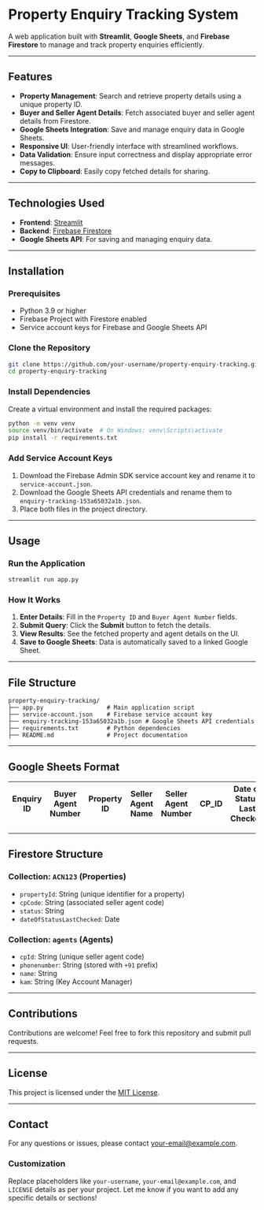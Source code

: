 # Property Enquiry Tracking System

A web application built with **Streamlit**, **Google Sheets**, and **Firebase Firestore** to manage and track property enquiries efficiently.

---

## Features

- **Property Management**: Search and retrieve property details using a unique property ID.
- **Buyer and Seller Agent Details**: Fetch associated buyer and seller agent details from Firestore.
- **Google Sheets Integration**: Save and manage enquiry data in Google Sheets.
- **Responsive UI**: User-friendly interface with streamlined workflows.
- **Data Validation**: Ensure input correctness and display appropriate error messages.
- **Copy to Clipboard**: Easily copy fetched details for sharing.

---

## Technologies Used

- **Frontend**: [Streamlit](https://streamlit.io/)
- **Backend**: [Firebase Firestore](https://firebase.google.com/docs/firestore)
- **Google Sheets API**: For saving and managing enquiry data.

---

## Installation

### Prerequisites

- Python 3.9 or higher
- Firebase Project with Firestore enabled
- Service account keys for Firebase and Google Sheets API

### Clone the Repository

```bash
git clone https://github.com/your-username/property-enquiry-tracking.git
cd property-enquiry-tracking
```

### Install Dependencies

Create a virtual environment and install the required packages:

```bash
python -m venv venv
source venv/bin/activate  # On Windows: venv\Scripts\activate
pip install -r requirements.txt
```

### Add Service Account Keys

1. Download the Firebase Admin SDK service account key and rename it to `service-account.json`.
2. Download the Google Sheets API credentials and rename them to `enquiry-tracking-153a65032a1b.json`.
3. Place both files in the project directory.

---

## Usage

### Run the Application

```bash
streamlit run app.py
```

### How It Works

1. **Enter Details**: Fill in the `Property ID` and `Buyer Agent Number` fields.
2. **Submit Query**: Click the **Submit** button to fetch the details.
3. **View Results**: See the fetched property and agent details on the UI.
4. **Save to Google Sheets**: Data is automatically saved to a linked Google Sheet.

---

## File Structure

```
property-enquiry-tracking/
├── app.py                  # Main application script
├── service-account.json    # Firebase service account key
├── enquiry-tracking-153a65032a1b.json # Google Sheets API credentials
├── requirements.txt        # Python dependencies
├── README.md               # Project documentation
```

---

## Google Sheets Format

| **Enquiry ID** | **Buyer Agent Number** | **Property ID** | **Seller Agent Name** | **Seller Agent Number** | **CP_ID** | **Date of Status Last Checked** | **Added** | **Last Modified** | **Status** |
|----------------|-------------------------|------------------|------------------------|--------------------------|-----------|--------------------------------|-----------|-------------------|------------|

---

## Firestore Structure

### Collection: `ACN123` (Properties)

- `propertyId`: String (unique identifier for a property)
- `cpCode`: String (associated seller agent code)
- `status`: String
- `dateOfStatusLastChecked`: Date

### Collection: `agents` (Agents)

- `cpId`: String (unique seller agent code)
- `phonenumber`: String (stored with `+91` prefix)
- `name`: String
- `kam`: String (Key Account Manager)

---

## Contributions

Contributions are welcome! Feel free to fork this repository and submit pull requests.

---

## License

This project is licensed under the [MIT License](LICENSE).

---

## Contact

For any questions or issues, please contact [your-email@example.com](mailto:your-email@example.com).


### Customization
Replace placeholders like `your-username`, `your-email@example.com`, and `LICENSE` details as per your project. Let me know if you want to add any specific details or sections!